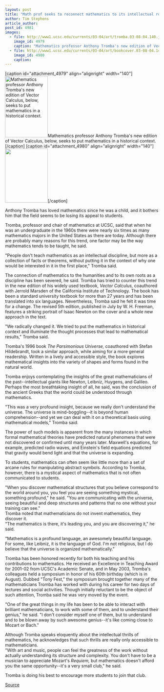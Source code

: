 ```yaml
---
layout: post
title: "Math prof seeks to reconnect mathematics to its intellectual roots"
author: Tim Stephens
article_author: 
post_id: 4981
images:
  - file: http://www1.ucsc.edu/currents/03-04/art/tromba.03-08-04.140.jpg
    image_id: 4979
    caption: "Mathematics professor Anthony Tromba's new edition of Vector Calculus, below, seeks to put mathematics in a historical context."
  - file: http://www1.ucsc.edu/currents/03-04/art/bookcover.03-08-04.140.jpg
    image_id: 4980
    caption: 
---
```


[caption id="attachment_4979" align="alignright" width="140"]<a href="http://dev-ucsc-news.pantheonsite.io/wp-content/uploads/2003/08/tromba.03-08-04.140.jpg"><img class="size-full wp-image-4979" src="http://dev-ucsc-news.pantheonsite.io/wp-content/uploads/2003/08/tromba.03-08-04.140.jpg" alt="Mathematics professor Anthony Tromba's new edition of Vector Calculus, below, seeks to put mathematics in a historical context." width="140" height="200" /></a>Mathematics professor Anthony Tromba's new edition of Vector Calculus, below, seeks to put mathematics in a historical context.[/caption]
[caption id="attachment_4980" align="alignright" width="140"]<a href="http://dev-ucsc-news.pantheonsite.io/wp-content/uploads/2003/08/bookcover.03-08-04.140.jpg"><img class="size-full wp-image-4980" src="http://dev-ucsc-news.pantheonsite.io/wp-content/uploads/2003/08/bookcover.03-08-04.140.jpg" alt="" width="140" height="176" /></a>[/caption]
<p>
  Anthony Tromba has loved mathematics since he was a child, and it bothers him that the field seems to be losing its appeal to students.
</p>
<p>
  Tromba, professor and chair of mathematics at UCSC, said that when he was an undergraduate in the 1960s there were nearly six times as many mathematics majors in the United States as there are today. Although there are probably many reasons for this trend, one factor may be the way mathematics tends to be taught, he said.<br>
</p>
<p>
  "People don't teach mathematics as an intellectual discipline, but more as a collection of facts or theorems, without putting it in the context of why one would be interested in it in the first place," Tromba said.<br>
</p>
<p>
  The connection of mathematics to the humanities and to its own roots as a discipline has been severed, he said. Tromba has tried to counter this trend in the new edition of his widely used textbook, <i>Vector Calculus,</i> coauthored with Jerrold Marsden of the California Institute of Technology. The book has been a standard university textbook for more than 27 years and has been translated into six languages. Nevertheless, Tromba said he felt it was time for a change. The revised 5th edition, published in July by W. H. Freeman, features a striking portrait of Isaac Newton on the cover and a whole new approach in the text.<br>
</p>
<p>
  "We radically changed it. We tried to put the mathematics in historical context and illuminate the thought processes that lead to mathematical results," Tromba said.<br>
</p>
<p>
  Tromba's 1996 book <i>The Parsimonious Universe,</i> coauthored with Stefan Hildebrandt, took a similar approach, while aiming for a more general readership. Written in a lively and accessible style, the book explores mathematical insights into the variety of shapes and forms found in the natural world.<br>
</p>
<p>
  Tromba enjoys contemplating the insights of the great mathematicians of the past--intellectual giants like Newton, Leibniz, Huygens, and Galileo. Perhaps the most breathtaking insight of all, he said, was the conclusion of the ancient Greeks that the world could be understood through mathematics.<br>
</p>
<p>
  "This was a very profound insight, because we really don't understand the universe. The universe is mind-boggling--it is beyond human comprehension--and yet we can deal with it on a theoretical basis using mathematical models," Tromba said.<br>
</p>
<p>
  The power of such models is apparent from the many instances in which formal mathematical theories have predicted natural phenomena that were not discovered or confirmed until many years later. Maxwell's equations, for example, predicted radio waves, and Einstein's field equations predicted that gravity would bend light and that the universe is expanding.<br>
</p>
<p>
  To students, mathematics can often seem like little more than a set of arcane rules for manipulating abstract symbols. According to Tromba, however, there is a mystical aspect of mathematics that is not often communicated to students.<br>
</p>
<p>
  "When you discover mathematical structures that you believe correspond to the world around you, you feel you are seeing something mystical, something profound," he said. "You are communicating with the universe, seeing beautiful and deep structures and patterns that no one without your training can see."<br>
  Tromba noted that mathematicians do not invent mathematics, they discover it.<br>
  "The mathematics is there, it's leading you, and you are discovering it," he said.
</p>
<p>
  "Mathematics is a profound language, an awesomely beautiful language. For some, like Leibniz, it is the language of God. I'm not religious, but I do believe that the universe is organized mathematically."<br>
</p>
<p>
  Tromba has been honored recently for both his teaching and his contributions to mathematics. He received an Excellence in Teaching Award for 2001-02 from UCSC's Academic Senate, and in May 2003, Tromba's colleagues held a symposium in honor of his 60th birthday (which is in August). Dubbed "Tony Fest," the symposium brought together many of the mathematicians Tromba has worked with during his career for two days of lectures and social activities. Though initially reluctant to be the object of such attention, Tromba said he was very moved by the event.<br>
</p>
<p>
  "One of the great things in my life has been to be able to interact with brilliant mathematicians, to work with some of them, and to understand their genius," he said. "I don't consider myself one of them, but to understand and to be blown away by such awesome genius--it's like coming close to Mozart or Bach."<br>
</p>
<p>
  Although Tromba speaks eloquently about the intellectual thrills of mathematics, he acknowledges that such thrills are really only accessible to mathematicians.<br>
  "With art and music, people can feel the greatness of the work without actually understanding its structure and complexity. You don't have to be a musician to appreciate Mozart's <i>Requiem,</i> but mathematics doesn't afford you the same opportunity--it's a very small club," he said.<br>
</p>
<p>
  Tromba is doing his best to encourage more students to join that club.<br>
</p>
<p><a href="http://www1.ucsc.edu/currents/03-04/08-04/tromba.html" title="Permalink to tromba">Source</a></p>
